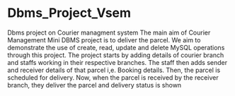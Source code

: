 # Dbms_Project_Vsem
Dbms project on Courier managment system
The main aim of Courier Management Mini DBMS project is to deliver the parcel. We aim to demonstrate the use of create, read, update and 
delete MySQL operations through this project. The project starts by adding details of courier branch and staffs working in their respective branches. 
The staff then adds sender and receiver details of that parcel i,e. Booking details. Then, the parcel is scheduled for delivery. 
Now, when the parcel is received by the receiver branch, they deliver the parcel and delivery status is shown
